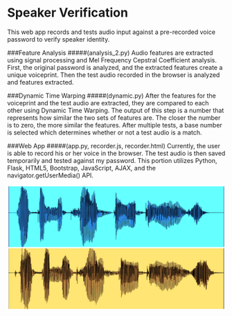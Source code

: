 Speaker Verification
=======

This web app records and tests audio input against a pre-recorded voice password to verify speaker identity.

###Feature Analysis
#####(analysis_2.py)
Audio features are extracted using signal processing and Mel Frequency Cepstral Coefficient analysis. First, the original password is analyzed, and the extracted features create a unique voiceprint. Then the test audio recorded in the browser is analyzed and features extracted.

###Dynamic Time Warping
#####(dynamic.py)
After the features for the voiceprint and the test audio are extracted, they are compared to each other using Dynamic Time Warping. The output of this step is a number that represents how similar the two sets of features are. The closer the number is to zero, the more similar the features. After multiple tests, a base number is selected which determines whether or not a test audio is a match.

###Web App
#####(app.py, recorder.js, recorder.html)
Currently, the user is able to record his or her voice in the browser. The test audio is then saved temporarily and tested against my password. This portion utilizes Python, Flask, HTML5, Bootstrap, JavaScript, AJAX, and the navigator.getUserMedia() API.

![Alt text](screenshots/waveforms.jpg "Audio Wavs")